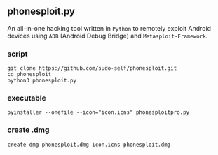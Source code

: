 ## phonesploit.py

An all-in-one hacking tool written in `Python` to remotely exploit Android devices using `ADB` (Android Debug Bridge) and `Metasploit-Framework`.

### script

```
git clone https://github.com/sudo-self/phonesploit.git
cd phonesploit
python3 phonesploit.py
```

### executable

```
pyinstaller --onefile --icon="icon.icns" phonesploitpro.py
```
### create .dmg

```
create-dmg phonesploit.dmg icon.icns phonesploit.dmg
```
